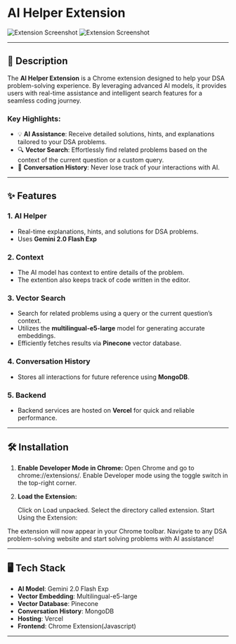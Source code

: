# AI Helper Extension

![Extension Screenshot](images/AiModal.png "Ai Modal")
![Extension Screenshot](images/vectorSearch.png "vector Search Modal")

---

## 📄 Description

The **AI Helper Extension** is a Chrome extension designed to help your DSA problem-solving experience. By leveraging advanced AI models, it provides users with real-time assistance and intelligent search features for a seamless coding journey.

### Key Highlights:

- 💡 **AI Assistance**: Receive detailed solutions, hints, and explanations tailored to your DSA problems.
- 🔍 **Vector Search**: Effortlessly find related problems based on the context of the current question or a custom query.
- 📂 **Conversation History**: Never lose track of your interactions with AI.

---

## ✨ Features

### 1. **AI Helper**

- Real-time explanations, hints, and solutions for DSA problems.
- Uses **Gemini 2.0 Flash Exp**

### 2. **Context**

- The AI model has context to entire details of the problem.
- The extention also keeps track of code written in the editor.

### 3. **Vector Search**

- Search for related problems using a query or the current question’s context.
- Utilizes the **multilingual-e5-large** model for generating accurate embeddings.
- Efficiently fetches results via **Pinecone** vector database.

### 4. **Conversation History**

- Stores all interactions for future reference using **MongoDB**.

### 5. **Backend**

- Backend services are hosted on **Vercel** for quick and reliable performance.

---

## 🛠️ Installation


1. **Enable Developer Mode in Chrome:**
   Open Chrome and go to chrome://extensions/.
   Enable Developer mode using the toggle switch in the top-right corner.

2. **Load the Extension:**

   Click on Load unpacked.
   Select the directory called extension.
   Start Using the Extension:

The extension will now appear in your Chrome toolbar. Navigate to any DSA problem-solving website and start solving problems with AI assistance!

---

## 🖥️ Tech Stack

- **AI Model**: Gemini 2.0 Flash Exp
- **Vector Embedding**: Multilingual-e5-large
- **Vector Database**: Pinecone
- **Conversation History**: MongoDB
- **Hosting**: Vercel
- **Frontend**: Chrome Extension(Javascript)

---
